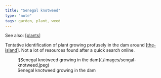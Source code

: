 ```yaml
---
title: "Senegal knotweed"
type: "note"
tags: garden, plant, weed
---
```


See also: [[plants]]

Tentative identification of plant growing profusely in the dam around [[the-island]]. Not a lot of resources found after a quick search online.

<figure markdown>
![Senegal knotweed growing in the dam](./images/sengal-knotweed.jpeg)
<figcaption>Senegal knotweed growing in the dam</figcaption>
</figure>

[//begin]: # "Autogenerated link references for markdown compatibility"
[plants]: plants "Plants"
[the-island]: ../the-island "The Island"
[//end]: # "Autogenerated link references"